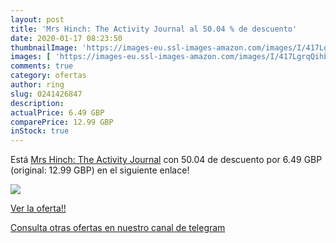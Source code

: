 ```yaml
---
layout: post
title: 'Mrs Hinch: The Activity Journal al 50.04 % de descuento'
date: 2020-01-17 08:23:50
thumbnailImage: 'https://images-eu.ssl-images-amazon.com/images/I/417LgrqQihL._SL200_.jpg'
images: [ 'https://images-eu.ssl-images-amazon.com/images/I/417LgrqQihL._SL200_.jpg' ]
comments: true
category: ofertas
author: ring
slug: 0241426847
description:
actualPrice: 6.49 GBP
comparePrice: 12.99 GBP
inStock: true
---
```


Está [Mrs Hinch: The Activity Journal](https://www.amazon.com/dp/0241426847/?tag=redken08-20) con 50.04 de descuento por 6.49 GBP (original: 12.99 GBP) en el siguiente enlace!

[![](https://images-eu.ssl-images-amazon.com/images/I/417LgrqQihL._SL200_.jpg)](https://www.amazon.com/dp/0241426847/?tag=redken08-20)

[Ver la oferta!!](https://www.amazon.com/dp/0241426847/?tag=redken08-20)

[Consulta otras ofertas en nuestro canal de telegram](https://t.me/s/ofertas25)
